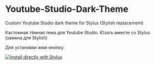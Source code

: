 # Youtube-Studio-Dark-Theme
Custom Youtube Studio dark theme for Stylus (Stylish replacement)

Кастомная тёмная тема для Youtube Studio. Юзать вместе со Stylus (замена для Stylish)

Для установки жми кнопку:

[![Install directly with Stylus](https://img.shields.io/badge/Install%20directly%20with-Stylus-285959.svg)](https://github.com/4aiman/Youtube-Studio-Dark-Theme/raw/master/dark-youtube-studio.user.css)


